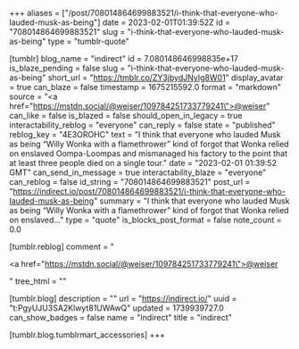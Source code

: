 +++
aliases = ["/post/708014864699883521/i-think-that-everyone-who-lauded-musk-as-being"]
date = 2023-02-01T01:39:52Z
id = "708014864699883521"
slug = "i-think-that-everyone-who-lauded-musk-as-being"
type = "tumblr-quote"

[tumblr]
blog_name = "indirect"
id = 7.080148646998835e+17
is_blaze_pending = false
slug = "i-think-that-everyone-who-lauded-musk-as-being"
short_url = "https://tmblr.co/ZY3jbydJNyIg8W01"
display_avatar = true
can_blaze = false
timestamp = 1675215592.0
format = "markdown"
source = "<a href=\"https://mstdn.social/@weiser/109784251733779241\">@weiser</a>"
can_like = false
is_blazed = false
should_open_in_legacy = true
interactability_reblog = "everyone"
can_reply = false
state = "published"
reblog_key = "4E3OROHC"
text = "I think that everyone who lauded Musk as being “Willy Wonka with a flamethrower” kind of forgot that Wonka relied on enslaved Oompa-Loompas and mismanaged his factory to the point that at least three people died on a single tour."
date = "2023-02-01 01:39:52 GMT"
can_send_in_message = true
interactability_blaze = "everyone"
can_reblog = false
id_string = "708014864699883521"
post_url = "https://indirect.io/post/708014864699883521/i-think-that-everyone-who-lauded-musk-as-being"
summary = "I think that everyone who lauded Musk as being “Willy Wonka with a flamethrower” kind of forgot that Wonka relied on enslaved..."
type = "quote"
is_blocks_post_format = false
note_count = 0.0

[tumblr.reblog]
comment = "<p><a href=\"https://mstdn.social/@weiser/109784251733779241\">@weiser</a></p>"
tree_html = ""

[tumblr.blog]
description = ""
url = "https://indirect.io/"
uuid = "t:PgyUJU3SA2Klwyt81UWAwQ"
updated = 1739939727.0
can_show_badges = false
name = "indirect"
title = "indirect"

[tumblr.blog.tumblrmart_accessories]
+++
